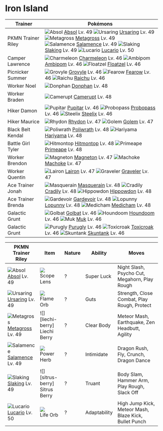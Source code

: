 # Iron Island

Trainer                    | Pokémons
---                        | ---
PKMN Trainer Riley         | ![][359]  [Absol] Lv. 49  ![][217]  [Ursaring] Lv. 49  ![][376]  [Metagross] Lv. 49 <br> ![][373]  [Salamence] Lv. 49  ![][289]  [Slaking] Lv. 49  ![][448]  [Lucario] Lv. 50
Camper Lawrence            | ![][005]  [Charmeleon] Lv. 46  ![][424]  [Ambipom] Lv. 46  ![][419]  [Floatzel] Lv. 46
Picnicker Summer           | ![][253]  [Grovyle] Lv. 46  ![][022]  [Fearow] Lv. 46  ![][026]  [Raichu] Lv. 46
Worker Noel                | ![][232]  [Donphan] Lv. 48
Worker Braden              | ![][323]  [Camerupt] Lv. 48
Hiker Damon                | ![][247]  [Pupitar] Lv. 46  ![][476]  [Probopass] Lv. 46  ![][208]  [Steelix] Lv. 46
Hiker Maurice              | ![][112]  [Rhydon] Lv. 47  ![][076]  [Golem] Lv. 47
Black Belt Kendal          | ![][062]  [Poliwrath] Lv. 48  ![][297]  [Hariyama] Lv. 48
Battle Girl Tyler          | ![][237]  [Hitmontop] Lv. 48  ![][057]  [Primeape] Lv. 48
Worker Brendon             | ![][082]  [Magneton] Lv. 47  ![][067]  [Machoke] Lv. 47
Worker Quentin             | ![][305]  [Lairon] Lv. 47  ![][075]  [Graveler] Lv. 47
Ace Trainer Jonah          | ![][284]  [Masquerain] Lv. 48  ![][346]  [Cradily] Lv. 48  ![][450]  [Hippowdon] Lv. 48
Ace Trainer Brenda         | ![][282]  [Gardevoir] Lv. 48  ![][428]  [Lopunny] Lv. 48  ![][308]  [Medicham] Lv. 48
Galactic Grunt             | ![][042]  [Golbat] Lv. 46  ![][229]  [Houndoom] Lv. 46  ![][089]  [Muk] Lv. 46
Galactic Grunt             | ![][432]  [Purugly] Lv. 46  ![][454]  [Toxicroak] Lv. 46  ![][435]  [Skuntank] Lv. 46

PKMN Trainer Riley | Item         | Nature  | Ability       | Moves
---                | ---          | ---     | ---           | ---
![][359]<br> [Absol] Lv. 49           | ![][scope-lens]<br> Scope Lens          | ?        | Super Luck          | Night Slash, Psycho Cut, Megahorn, Play Rough
![][217]<br> [Ursaring] Lv. 49        | ![][flame-orb]<br> Flame Orb            | ?        | Guts                | Strength, Close Combat, Play Rough, Protect
![][376]<br> [Metagross] Lv. 49       | ![][liechi-berry]<br> Liechi Berry      | ?        | Clear Body          | Meteor Mash, Earthquake, Zen Headbutt, Agility
![][373]<br> [Salamence] Lv. 49       | ![][power-herb]<br> Power Herb          | ?        | Intimidate          | Dragon Rush, Fly, Crunch, Dragon Dance
![][289]<br> [Slaking] Lv. 49         | ![][sitrus-berry]<br> Sitrus Berry      | ?        | Truant              | Body Slam, Hammer Arm, Play Rough, Slack Off
![][448]<br> [Lucario] Lv. 50         | ![][life-orb]<br> Life Orb              | ?        | Adaptability        | High Jump Kick, Meteor Mash, Blaze Kick, Bullet Punch


[005]: https://raw.githubusercontent.com/PokeAPI/sprites/master/sprites/pokemon/5.png "Charmeleon"
[022]: https://raw.githubusercontent.com/PokeAPI/sprites/master/sprites/pokemon/22.png "Fearow"
[026]: https://raw.githubusercontent.com/PokeAPI/sprites/master/sprites/pokemon/26.png "Raichu"
[042]: https://raw.githubusercontent.com/PokeAPI/sprites/master/sprites/pokemon/42.png "Golbat"
[057]: https://raw.githubusercontent.com/PokeAPI/sprites/master/sprites/pokemon/57.png "Primeape"
[062]: https://raw.githubusercontent.com/PokeAPI/sprites/master/sprites/pokemon/62.png "Poliwrath"
[067]: https://raw.githubusercontent.com/PokeAPI/sprites/master/sprites/pokemon/67.png "Machoke"
[075]: https://raw.githubusercontent.com/PokeAPI/sprites/master/sprites/pokemon/75.png "Graveler"
[076]: https://raw.githubusercontent.com/PokeAPI/sprites/master/sprites/pokemon/76.png "Golem"
[082]: https://raw.githubusercontent.com/PokeAPI/sprites/master/sprites/pokemon/82.png "Magneton"
[089]: https://raw.githubusercontent.com/PokeAPI/sprites/master/sprites/pokemon/89.png "Muk"
[112]: https://raw.githubusercontent.com/PokeAPI/sprites/master/sprites/pokemon/112.png "Rhydon"
[208]: https://raw.githubusercontent.com/PokeAPI/sprites/master/sprites/pokemon/208.png "Steelix"
[217]: https://raw.githubusercontent.com/PokeAPI/sprites/master/sprites/pokemon/217.png "Ursaring"
[229]: https://raw.githubusercontent.com/PokeAPI/sprites/master/sprites/pokemon/229.png "Houndoom"
[232]: https://raw.githubusercontent.com/PokeAPI/sprites/master/sprites/pokemon/232.png "Donphan"
[237]: https://raw.githubusercontent.com/PokeAPI/sprites/master/sprites/pokemon/237.png "Hitmontop"
[247]: https://raw.githubusercontent.com/PokeAPI/sprites/master/sprites/pokemon/247.png "Pupitar"
[253]: https://raw.githubusercontent.com/PokeAPI/sprites/master/sprites/pokemon/253.png "Grovyle"
[282]: https://raw.githubusercontent.com/PokeAPI/sprites/master/sprites/pokemon/282.png "Gardevoir"
[284]: https://raw.githubusercontent.com/PokeAPI/sprites/master/sprites/pokemon/284.png "Masquerain"
[289]: https://raw.githubusercontent.com/PokeAPI/sprites/master/sprites/pokemon/289.png "Slaking"
[297]: https://raw.githubusercontent.com/PokeAPI/sprites/master/sprites/pokemon/297.png "Hariyama"
[305]: https://raw.githubusercontent.com/PokeAPI/sprites/master/sprites/pokemon/305.png "Lairon"
[308]: https://raw.githubusercontent.com/PokeAPI/sprites/master/sprites/pokemon/308.png "Medicham"
[323]: https://raw.githubusercontent.com/PokeAPI/sprites/master/sprites/pokemon/323.png "Camerupt"
[346]: https://raw.githubusercontent.com/PokeAPI/sprites/master/sprites/pokemon/346.png "Cradily"
[359]: https://raw.githubusercontent.com/PokeAPI/sprites/master/sprites/pokemon/359.png "Absol"
[373]: https://raw.githubusercontent.com/PokeAPI/sprites/master/sprites/pokemon/373.png "Salamence"
[376]: https://raw.githubusercontent.com/PokeAPI/sprites/master/sprites/pokemon/376.png "Metagross"
[419]: https://raw.githubusercontent.com/PokeAPI/sprites/master/sprites/pokemon/419.png "Floatzel"
[424]: https://raw.githubusercontent.com/PokeAPI/sprites/master/sprites/pokemon/424.png "Ambipom"
[428]: https://raw.githubusercontent.com/PokeAPI/sprites/master/sprites/pokemon/428.png "Lopunny"
[432]: https://raw.githubusercontent.com/PokeAPI/sprites/master/sprites/pokemon/432.png "Purugly"
[435]: https://raw.githubusercontent.com/PokeAPI/sprites/master/sprites/pokemon/435.png "Skuntank"
[448]: https://raw.githubusercontent.com/PokeAPI/sprites/master/sprites/pokemon/448.png "Lucario"
[450]: https://raw.githubusercontent.com/PokeAPI/sprites/master/sprites/pokemon/450.png "Hippowdon"
[454]: https://raw.githubusercontent.com/PokeAPI/sprites/master/sprites/pokemon/454.png "Toxicroak"
[476]: https://raw.githubusercontent.com/PokeAPI/sprites/master/sprites/pokemon/476.png "Probopass"
[Charmeleon]: /pokemon_changes/005/
[Fearow]: /pokemon_changes/022/
[Raichu]: /pokemon_changes/026/
[Golbat]: /pokemon_changes/042/
[Primeape]: /pokemon_changes/057/
[Poliwrath]: /pokemon_changes/062/
[Machoke]: /pokemon_changes/067/
[Graveler]: /pokemon_changes/075/
[Golem]: /pokemon_changes/076/
[Magneton]: /pokemon_changes/082/
[Muk]: /pokemon_changes/089/
[Rhydon]: /pokemon_changes/112/
[Steelix]: /pokemon_changes/208/
[Ursaring]: /pokemon_changes/217/
[Houndoom]: /pokemon_changes/229/
[Donphan]: /pokemon_changes/232/
[Hitmontop]: /pokemon_changes/237/
[Pupitar]: /pokemon_changes/247/
[Grovyle]: /pokemon_changes/253/
[Gardevoir]: /pokemon_changes/282/
[Masquerain]: /pokemon_changes/284/
[Slaking]: /pokemon_changes/289/
[Hariyama]: /pokemon_changes/297/
[Lairon]: /pokemon_changes/305/
[Medicham]: /pokemon_changes/308/
[Camerupt]: /pokemon_changes/323/
[Cradily]: /pokemon_changes/346/
[Absol]: /pokemon_changes/359/
[Salamence]: /pokemon_changes/373/
[Metagross]: /pokemon_changes/376/
[Floatzel]: /pokemon_changes/419/
[Ambipom]: /pokemon_changes/424/
[Lopunny]: /pokemon_changes/428/
[Purugly]: /pokemon_changes/432/
[Skuntank]: /pokemon_changes/435/
[Lucario]: /pokemon_changes/448/
[Hippowdon]: /pokemon_changes/450/
[Toxicroak]: /pokemon_changes/454/
[Probopass]: /pokemon_changes/476/
[flame-orb]: https://raw.githubusercontent.com/PokeAPI/sprites/master/sprites/items/flame-orb.png
[scope-lens]: https://raw.githubusercontent.com/PokeAPI/sprites/master/sprites/items/scope-lens.png
[life-orb]: https://raw.githubusercontent.com/PokeAPI/sprites/master/sprites/items/life-orb.png
[power-herb]: https://raw.githubusercontent.com/PokeAPI/sprites/master/sprites/items/power-herb.png

